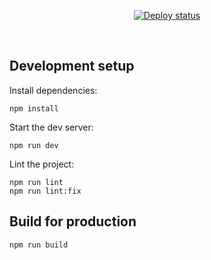 <div align="center">
  <p align="center">
    <a href="https://development--sf-interview.netlify.app/">
      <img alt="Deploy status" src="https://api.netlify.com/api/v1/badges/c2b10e24-af2d-41d2-a530-33af06e7ece7/deploy-status" />
    </a>
  </p>
</div>

<br/>

## Development setup

Install dependencies:

```
npm install
```

Start the dev server:

```
npm run dev
```

Lint the project:

```
npm run lint
npm run lint:fix
```

## Build for production

```
npm run build
```
